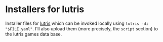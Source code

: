 # Installers for lutris

Installer files for [lutris](https://lutris.net/) which can be invoked locally
using `lutris -di "$FILE.yaml"`. I'll also upload them (more precisely, the
`script` section) to the lutris games data base.

